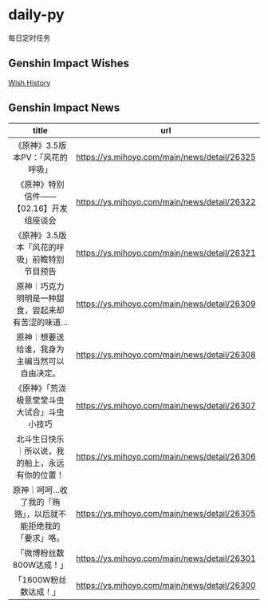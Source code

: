 # daily-py
每日定时任务


## Genshin Impact Wishes
[Wish History](./genshin_impact_wish.md)


## Genshin Impact News

| title | url |
|:---:|:---:|
| 《原神》3.5版本PV：「风花的呼吸」 | https://ys.mihoyo.com/main/news/detail/26325 |
| 《原神》特别信件——【02.16】开发组座谈会 | https://ys.mihoyo.com/main/news/detail/26322 |
| 《原神》3.5版本「风花的呼吸」前瞻特别节目预告 | https://ys.mihoyo.com/main/news/detail/26321 |
| 原神｜巧克力明明是一种甜食，尝起来却有苦涩的味道… | https://ys.mihoyo.com/main/news/detail/26309 |
| 原神｜想要送给谁，我身为主编当然可以自由决定。 | https://ys.mihoyo.com/main/news/detail/26308 |
| 《原神》「荒泷极意堂堂斗虫大试合」斗虫小技巧 | https://ys.mihoyo.com/main/news/detail/26307 |
| 北斗生日快乐｜所以说，我的船上，永远有你的位置！ | https://ys.mihoyo.com/main/news/detail/26306 |
| 原神｜呵呵…收了我的「贿赂」，以后就不能拒绝我的「要求」咯。 | https://ys.mihoyo.com/main/news/detail/26305 |
| 「微博粉丝数800W达成！」 | https://ys.mihoyo.com/main/news/detail/26301 |
| 「1600W粉丝数达成！」  | https://ys.mihoyo.com/main/news/detail/26300 |

